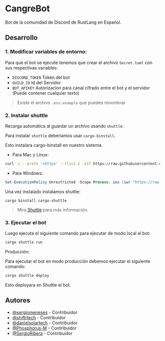# CangreBot

Bot de la comunidad de Discord de RustLang en Español.

## Desarrollo

### 1. Modificar variables de entorno:

Para que el bot se ejecute tenemos que crear el archivo `Secret.toml` con sus respectivas variables:

- `DISCORD_TOKEN` Token del bot
- `GUILD_ID` Id del Servidor
- `BOT_APIKEY` Autorizacion para canal cifrado entre el bot y el servidor (Puede contener cualquier texto)

> Existe el archivo `.env.example` que puedes renombrar

### 2. Instalar shuttle

Recarga automática al guardar un archivo usando `shuttle`:

Para instalar `shuttle` deberiamos usar `cargo-binstall`.

Esto instalara cargo-binstall en nuestro sistema.

- Para Mac y Linux:
```bash
curl -L --proto '=https' --tlsv1.2 -sSf https://raw.githubusercontent.com/cargo-bins/cargo-binstall/main/install-from-binstall-release.sh | bash
```

- Para Windows:

```powershell
Set-ExecutionPolicy Unrestricted -Scope Process; iex (iwr "https://raw.githubusercontent.com/cargo-bins/cargo-binstall/main/install-from-binstall-release.ps1").Content
```

Una vez instalado instalamos shuttle:

```
cargo binstall cargo-shuttle
```

> Mira [Shuttle](https://docs.shuttle.rs/getting-started/installation) para más información.

### 3. Ejecutar el bot

Luego ejecuta el siguiente comando para ejecutar de modo local el bot:
```bash
cargo shuttle run
```

Producción:

Para ejecutar el bot en modo producción debemos ejecutar el siguiente comando:

```bash
cargo shuttle deploy
```

Esto deployara en Shuttle el bot.

## Autores

-   [@sergiomeneses](https://github.com/sergiomeneses) - Contribuidor
-   [@shiftrtech](https://github.com/shiftrtech) - Contribuidor
-   [@danielsolartech](https://github.com/danielsolartech) - Contribuidor
-   [@Phosphorus-M](https://github.com/Phosphorus-M) - Contribuidor
-   [@SergioRibera](https://github.com/SergioRibera) - Contribuidor
